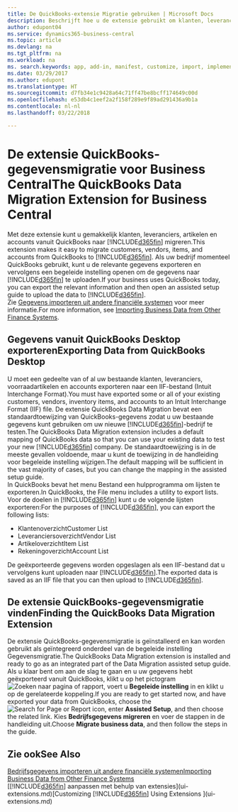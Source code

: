 ```yaml
---
title: De QuickBooks-extensie Migratie gebruiken | Microsoft Docs
description: Beschrijft hoe u de extensie gebruikt om klanten, leveranciers, artikelen en rekeningen van QuickBooks Desktop naar Business Central te importeren.
author: edupont04
ms.service: dynamics365-business-central
ms.topic: article
ms.devlang: na
ms.tgt_pltfrm: na
ms.workload: na
ms. search.keywords: app, add-in, manifest, customize, import, implement
ms.date: 03/29/2017
ms.author: edupont
ms.translationtype: HT
ms.sourcegitcommit: d7fb34e1c9428a64c71ff47be8bcff174649c00d
ms.openlocfilehash: e53db4c1eef2a2f158f289e9f89ad291436a9b1a
ms.contentlocale: nl-nl
ms.lasthandoff: 03/22/2018

---
```

# <a name="the-quickbooks-data-migration-extension-for-business-central"></a><span data-ttu-id="4199f-103">De extensie QuickBooks-gegevensmigratie voor Business Central</span><span class="sxs-lookup"><span data-stu-id="4199f-103">The QuickBooks Data Migration Extension for Business Central</span></span>
<span data-ttu-id="4199f-104">Met deze extensie kunt u gemakkelijk klanten, leveranciers, artikelen en accounts vanuit QuickBooks naar [!INCLUDE[d365fin](includes/d365fin_md.md)] migreren.</span><span class="sxs-lookup"><span data-stu-id="4199f-104">This extension makes it easy to migrate customers, vendors, items, and accounts from QuickBooks to [!INCLUDE[d365fin](includes/d365fin_md.md)].</span></span> <span data-ttu-id="4199f-105">Als uw bedrijf momenteel QuickBooks gebruikt, kunt u de relevante gegevens exporteren en vervolgens een begeleide instelling openen om de gegevens naar [!INCLUDE[d365fin](includes/d365fin_md.md)] te uploaden.</span><span class="sxs-lookup"><span data-stu-id="4199f-105">If your business uses QuickBooks today, you can export the relevant information and then open an assisted setup guide to upload the data to [!INCLUDE[d365fin](includes/d365fin_md.md)].</span></span>  
<span data-ttu-id="4199f-106">Zie [Gegevens importeren uit andere financiële systemen](upload-data.md) voor meer informatie.</span><span class="sxs-lookup"><span data-stu-id="4199f-106">For more information, see [Importing Business Data from Other Finance Systems](upload-data.md).</span></span>

## <a name="exporting-data-from-quickbooks-desktop"></a><span data-ttu-id="4199f-107">Gegevens vanuit QuickBooks Desktop exporteren</span><span class="sxs-lookup"><span data-stu-id="4199f-107">Exporting Data from QuickBooks Desktop</span></span>
<span data-ttu-id="4199f-108">U moet een gedeelte van of al uw bestaande klanten, leveranciers, voorraadartikelen en accounts exporteren naar een IIF-bestand (Intuit Interchange Format).</span><span class="sxs-lookup"><span data-stu-id="4199f-108">You must have exported some or all of your existing customers, vendors, inventory items, and accounts to an Intuit Interchange Format (IIF) file.</span></span> <span data-ttu-id="4199f-109">De extensie QuickBooks Data Migration bevat een standaardtoewijzing van QuickBooks-gegevens zodat u uw bestaande gegevens kunt gebruiken om uw nieuwe [!INCLUDE[d365fin](includes/d365fin_md.md)]-bedrijf te testen.</span><span class="sxs-lookup"><span data-stu-id="4199f-109">The QuickBooks Data Migration extension includes a default mapping of QuickBooks data so that you can use your existing data to test your new [!INCLUDE[d365fin](includes/d365fin_md.md)] company.</span></span> <span data-ttu-id="4199f-110">De standaardtoewijzing is in de meeste gevallen voldoende, maar u kunt de toewijzing in de handleiding voor begeleide instelling wijzigen.</span><span class="sxs-lookup"><span data-stu-id="4199f-110">The default mapping will be sufficient in the vast majority of cases, but you can change the mapping in the assisted setup guide.</span></span>  
<span data-ttu-id="4199f-111">In QuickBooks bevat het menu Bestand een hulpprogramma om lijsten te exporteren.</span><span class="sxs-lookup"><span data-stu-id="4199f-111">In QuickBooks, the File menu includes a utility to export lists.</span></span> <span data-ttu-id="4199f-112">Voor de doelen in [!INCLUDE[d365fin](includes/d365fin_md.md)] kunt u de volgende lijsten exporteren:</span><span class="sxs-lookup"><span data-stu-id="4199f-112">For the purposes of [!INCLUDE[d365fin](includes/d365fin_md.md)], you can export the following lists:</span></span>

* <span data-ttu-id="4199f-113">Klantenoverzicht</span><span class="sxs-lookup"><span data-stu-id="4199f-113">Customer List</span></span>  
* <span data-ttu-id="4199f-114">Leveranciersoverzicht</span><span class="sxs-lookup"><span data-stu-id="4199f-114">Vendor List</span></span>  
* <span data-ttu-id="4199f-115">Artikeloverzicht</span><span class="sxs-lookup"><span data-stu-id="4199f-115">Item List</span></span>  
* <span data-ttu-id="4199f-116">Rekeningoverzicht</span><span class="sxs-lookup"><span data-stu-id="4199f-116">Account List</span></span>  

<span data-ttu-id="4199f-117">De geëxporteerde gegevens worden opgeslagen als een IIF-bestand dat u vervolgens kunt uploaden naar [!INCLUDE[d365fin](includes/d365fin_md.md)].</span><span class="sxs-lookup"><span data-stu-id="4199f-117">The exported data is saved as an IIF file that you can then upload to [!INCLUDE[d365fin](includes/d365fin_md.md)].</span></span>

## <a name="finding-the-quickbooks-data-migration-extension"></a><span data-ttu-id="4199f-118">De extensie QuickBooks-gegevensmigratie vinden</span><span class="sxs-lookup"><span data-stu-id="4199f-118">Finding the QuickBooks Data Migration Extension</span></span>
<span data-ttu-id="4199f-119">De extensie QuickBooks-gegevensmigratie is geïnstalleerd en kan worden gebruikt als geïntegreerd onderdeel van de begeleide instelling Gegevensmigratie.</span><span class="sxs-lookup"><span data-stu-id="4199f-119">The QuickBooks Data Migration extension is installed and ready to go as an integrated part of the Data Migration assisted setup guide.</span></span> <span data-ttu-id="4199f-120">Als u klaar bent om aan de slag te gaan en u uw gegevens hebt geëxporteerd vanuit QuickBooks, klikt u op het pictogram ![Zoeken naar pagina of rapport](media/ui-search/search_small.png "pictogram Zoeken naar pagina of rapport"), voert u **Begeleide instelling** in en klikt u op de gerelateerde koppeling.</span><span class="sxs-lookup"><span data-stu-id="4199f-120">If you are ready to get started now, and have exported your data from QuickBooks, choose the ![Search for Page or Report](media/ui-search/search_small.png "Search for Page or Report icon") icon, enter **Assisted Setup**, and then choose the related link.</span></span> <span data-ttu-id="4199f-121">Kies **Bedrijfsgegevens migreren** en voer de stappen in de handleiding uit.</span><span class="sxs-lookup"><span data-stu-id="4199f-121">Choose **Migrate business data**, and then follow the steps in the guide.</span></span>  

## <a name="see-also"></a><span data-ttu-id="4199f-122">Zie ook</span><span class="sxs-lookup"><span data-stu-id="4199f-122">See Also</span></span>
[<span data-ttu-id="4199f-123">Bedrijfsgegevens importeren uit andere financiële systemen</span><span class="sxs-lookup"><span data-stu-id="4199f-123">Importing Business Data from Other Finance Systems</span></span>](upload-data.md)  
<span data-ttu-id="4199f-124">[[!INCLUDE[d365fin](includes/d365fin_md.md)] aanpassen met behulp van extensies](ui-extensions.md)</span><span class="sxs-lookup"><span data-stu-id="4199f-124">[Customizing [!INCLUDE[d365fin](includes/d365fin_md.md)] Using Extensions ](ui-extensions.md)</span></span>  

